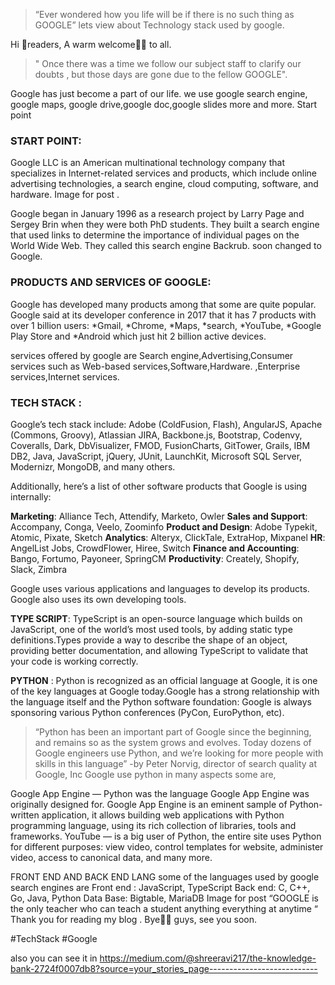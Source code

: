 > “Ever wondered how you life will be if there is no such thing as GOOGLE” lets view about Technology stack used by google.

Hi 🙋readers, A warm welcome🙏🏻 to all.

> " Once there was a time we follow our subject staff to clarify our doubts , but those days are gone due to the fellow GOOGLE".

Google has just become a part of our life. we use google search engine, google maps, google drive,google doc,google slides more and more.
Start point

### START POINT: 

Google LLC is an American multinational technology company that specializes in Internet-related services and products, which include online advertising technologies, a search engine, cloud computing, software, and hardware.
Image for post . 

Google began in January 1996 as a research project by Larry Page and Sergey Brin when they were both PhD students. They built a search engine that used links to determine the importance of individual pages on the World Wide Web. They called this search engine Backrub. soon changed to Google.


### PRODUCTS AND SERVICES OF GOOGLE:

Google has developed many products among that some are quite popular. Google said at its developer conference in 2017 that it has 7 products with over 1 billion users:
*Gmail,
*Chrome,
*Maps,
*search,
*YouTube,
*Google Play Store and
*Android
which just hit 2 billion active devices.

services offered by google are Search engine,Advertising,Consumer services such as Web-based services,Software,Hardware. ,Enterprise services,Internet services.


### TECH STACK :

Google’s tech stack include: Adobe (ColdFusion, Flash), AngularJS, Apache (Commons, Groovy), Atlassian JIRA, Backbone.js, Bootstrap, Codenvy, Coveralls, Dark, DbVisualizer, FMOD, FusionCharts, GitTower, Grails, IBM DB2, Java, JavaScript, jQuery, JUnit, LaunchKit, Microsoft SQL Server, Modernizr, MongoDB, and many others.

Additionally, here’s a list of other software products that Google is using internally:

**Marketing**: Alliance Tech, Attendify, Marketo, Owler
**Sales and Support**: Accompany, Conga, Veelo, Zoominfo
**Product and Design**: Adobe Typekit, Atomic, Pixate, Sketch
**Analytics**: Alteryx, ClickTale, ExtraHop, Mixpanel
**HR**: AngelList Jobs, CrowdFlower, Hiree, Switch
**Finance and Accounting**: Bango, Fortumo, Payoneer, SpringCM
**Productivity**: Creately, Shopify, Slack, Zimbra

Google uses various applications and languages to develop its products. Google also uses its own developing tools.

**TYPE SCRIPT**: TypeScript is an open-source language which builds on JavaScript, one of the world’s most used tools, by adding static type definitions.Types provide a way to describe the shape of an object, providing better documentation, and allowing TypeScript to validate that your code is working correctly.

**PYTHON** : Python is recognized as an official language at Google, it is one of the key languages at Google today.Google has a strong relationship with the language itself and the Python software foundation: Google is always sponsoring various Python conferences (PyCon, EuroPython, etc).

> “Python has been an important part of Google since the beginning, and remains so as the system grows and evolves. Today dozens of Google engineers use Python, and we’re looking for more people with skills in this language” -by Peter Norvig, director of search quality at Google, Inc
Google use python in many aspects some are, 

Google App Engine — Python was the language Google App Engine was originally designed for. Google App Engine is an eminent sample of Python-written application, it allows building web applications with Python programming language, using its rich collection of libraries, tools and frameworks.
YouTube — is a big user of Python, the entire site uses Python for different purposes: view video, control templates for website, administer video, access to canonical data, and many more.

FRONT END AND BACK END LANG
some of the languages used by google search engines are
Front end :
JavaScript,
TypeScript
Back end:
C,
C++,
Go,
Java,
Python
Data Base:
Bigtable,
MariaDB
Image for post
“GOOGLE is the only teacher who can teach a student anything everything at anytime “
Thank you for reading my blog . Bye🖐🏻 guys, see you soon.


#TechStack #Google

also you can see it in https://medium.com/@shreeravi217/the-knowledge-bank-2724f0007db8?source=your_stories_page---------------------------

